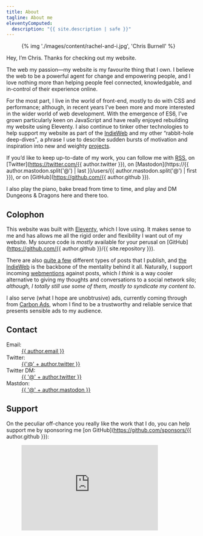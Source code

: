 ```yaml
---
title: About
tagline: About me
eleventyComputed:
  description: "{{ site.description | safe }}"
---
```


<figure>
    {% img './images/content/rachel-and-i.jpg', 'Chris Burnell' %}
</figure>

Hey, I’m <span class=" [ canada ] ">Chris</span>. Thanks for checking out my website.

The web my passion—my website is my favourite thing that I own. I believe the web to be a powerful agent for change and empowering people, and I love nothing more than helping people feel connected, knowledgable, and in-control of their experience online.

For the most part, I live in the world of front-end, mostly to do with CSS and performance; although, in recent years I’ve been more and more interested in the wider world of web development. With the emergence of ES6, I’ve grown particularly keen on JavaScript and have really enjoyed rebuilding my website using Eleventy. I also continue to tinker other technologies to help support my website as part of the [IndieWeb](https://indieweb.org/) and my other <q>rabbit-hole deep-dives</q>, a phrase I use to describe sudden bursts of motivation and inspiration into new and weighty [projects](/projects/).

If you’d like to keep up-to-date of my work, you can follow me with [RSS](/feed.xml), on [Twitter](https://twitter.com/{{ author.twitter }}), on [Mastodon](https://{{ author.mastodon.split('@') | last }}/users/{{ author.mastodon.split('@') | first }}), or on [GitHub](https://github.com/{{ author.github }}).

I also play the piano, bake bread from time to time, and play and DM Dungeons & Dragons here and there too.

## Colophon

This website was built with [Eleventy](https://11ty.dev), which I love using. It makes sense to me and has allows me all the rigid order and flexibility I want out of my website. My source code is *mostly* available for your perusal on [GitHub](https://github.com/{{ author.github }}/{{ site.repository }}).

There are also [quite a few](/archive/) different types of posts that I publish, and [the IndieWeb](https://indieweb.org) is the backbone of the mentality behind it all. Naturally, I support incoming [webmentions](https://indieweb.org/webmention) against posts, which *I think* is a way cooler alternative to giving my thoughts and conversations to a social network silo; *although, I totally still use some of them, mostly to syndicate my content to*.

I also serve (what I hope are unobtrusive) ads, currently coming through from [Carbon Ads](https://www.carbonads.net), whom I find to be a trustworthy and reliable service that presents sensible ads to my audience.

## Contact

<dl>
    <dt>Email:</dt>
    <dd><a class=" [ canada ] " href="mailto:{{ author.email }}">{{ author.email }}</a></dd>
    <dt>Twitter:</dt>
    <dd><a class=" [ canada ] " href="https://twitter.com/{{ author.twitter }}">{{'@' + author.twitter }}</a></dd>
    <dt>Twitter DM:</dt>
    <dd><a class=" [ canada ] " href="https://twitter.com/messages/compose?recipient_id={{ author.twitter }}">{{ '@' + author.twitter }}</a></dd>
    <dt>Mastdon:</dt>
    <dd><a class=" [ canada ] " href="https://{{ author.mastodon.split('@') | last }}/users/{{ author.mastodon.split('@') | first }}">{{ '@' + author.mastodon }}</a></dd>
</dl>

## Support

On the peculiar off-chance you really like the work that I do, you can help support me by sponsoring me [on GitHub](https://github.com/sponsors/{{ author.github }}):

<figure>
    <iframe src="https://github.com/sponsors/{{ author.github }}/card" title="Sponsor {{ author.github }}" height="225" width="360" style="border: 0;"></iframe>
</figure>
